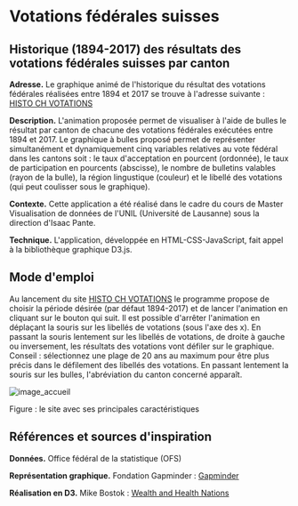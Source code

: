 # Votations fédérales suisses

## Historique (1894-2017) des résultats des votations fédérales suisses par canton

**Adresse.** Le graphique animé de l'historique du résultat des votations fédérales réalisées entre 1894 et 2017 se trouve à l'adresse suivante : [HISTO CH VOTATIONS](http://www.bofr.ch)

**Description.** L'animation proposée permet de visualiser à l'aide de bulles le résultat par canton de chacune des votations fédérales exécutées entre 1894 et 2017. Le graphique à bulles proposé permet de représenter simultanément et dynamiquement cinq variables relatives au vote fédéral dans les cantons soit : le taux d'acceptation en pourcent (ordonnée), le taux de participation en pourcents (abscisse), le nombre de bulletins valables (rayon de la bulle), la région lingustique (couleur) et le libellé des votations (qui peut coulisser sous le graphique).

**Contexte.** Cette application a été réalisé dans le cadre du cours de Master Visualisation de données de l'UNIL (Université de Lausanne) sous la direction d'Isaac Pante.

**Technique.** L'application, développée en HTML-CSS-JavaScript, fait appel à la bibliothèque graphique D3.js.


## Mode d'emploi

Au lancement du site [HISTO CH VOTATIONS](http://www.bofr.ch) le programme propose de choisir la période désirée (par défaut 1894-2017) et de lancer l'animation en cliquant sur le bouton qui suit. Il est possible d'arrêter l'animation en déplaçant la souris sur les libellés de votations (sous l'axe des x). En passant la souris lentement sur les libellés de votations, de droite à gauche ou inversement, les résultats des votations vont défiler sur le graphique. Conseil : sélectionnez une plage de 20 ans au maximum pour être plus précis dans le défilement des libellés des votations. En passant lentement la souris sur les bulles, l'abréviation du canton concerné apparaît.

![image_accueil](http://www.confinia.ch/readme/modeemploi.jpg)

Figure : le site avec ses principales caractéristiques


## Références et sources d'inspiration

**Données.** Office fédéral de la statistique (OFS)

**Représentation graphique.** Fondation Gapminder : [Gapminder](https://www.gapminder.org/tools/#_state_time_value=1800;;&data_/_lastModified:1526132872113&lastModified:1526132872113;&chart-type=bubbles)

**Réalisation en D3.** Mike Bostok : [Wealth and Health Nations](https://bost.ocks.org/mike/nations/)
